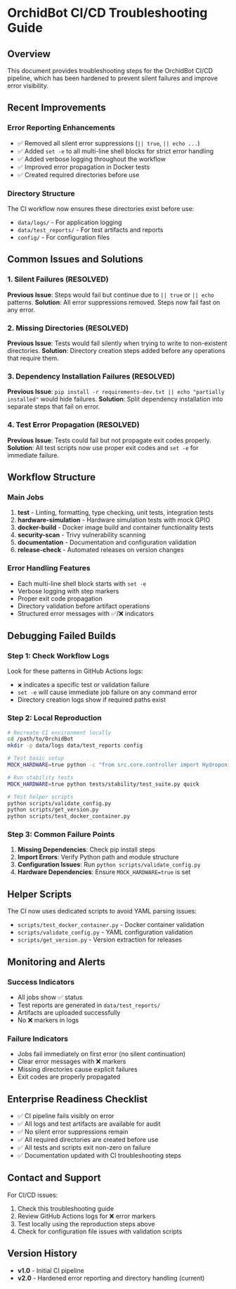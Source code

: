 # OrchidBot CI/CD Troubleshooting Guide

## Overview

This document provides troubleshooting steps for the OrchidBot CI/CD pipeline, which has been hardened to prevent silent failures and improve error visibility.

## Recent Improvements

### Error Reporting Enhancements
- ✅ Removed all silent error suppressions (`|| true`, `|| echo ...`)
- ✅ Added `set -e` to all multi-line shell blocks for strict error handling
- ✅ Added verbose logging throughout the workflow
- ✅ Improved error propagation in Docker tests
- ✅ Created required directories before use

### Directory Structure
The CI workflow now ensures these directories exist before use:
- `data/logs/` - For application logging
- `data/test_reports/` - For test artifacts and reports
- `config/` - For configuration files

## Common Issues and Solutions

### 1. Silent Failures (RESOLVED)
**Previous Issue**: Steps would fail but continue due to `|| true` or `|| echo` patterns.
**Solution**: All error suppressions removed. Steps now fail fast on any error.

### 2. Missing Directories (RESOLVED)
**Previous Issue**: Tests would fail silently when trying to write to non-existent directories.
**Solution**: Directory creation steps added before any operations that require them.

### 3. Dependency Installation Failures (RESOLVED)
**Previous Issue**: `pip install -r requirements-dev.txt || echo "partially installed"` would hide failures.
**Solution**: Split dependency installation into separate steps that fail on error.

### 4. Test Error Propagation (RESOLVED)
**Previous Issue**: Tests could fail but not propagate exit codes properly.
**Solution**: All test scripts now use proper exit codes and `set -e` for immediate failure.

## Workflow Structure

### Main Jobs
1. **test** - Linting, formatting, type checking, unit tests, integration tests
2. **hardware-simulation** - Hardware simulation tests with mock GPIO
3. **docker-build** - Docker image build and container functionality tests
4. **security-scan** - Trivy vulnerability scanning
5. **documentation** - Documentation and configuration validation
6. **release-check** - Automated releases on version changes

### Error Handling Features
- Each multi-line shell block starts with `set -e`
- Verbose logging with step markers
- Proper exit code propagation
- Directory validation before artifact operations
- Structured error messages with ✅/❌ indicators

## Debugging Failed Builds

### Step 1: Check Workflow Logs
Look for these patterns in GitHub Actions logs:
- `❌` indicates a specific test or validation failure
- `set -e` will cause immediate job failure on any command error
- Directory creation logs show if required paths exist

### Step 2: Local Reproduction
```bash
# Recreate CI environment locally
cd /path/to/OrchidBot
mkdir -p data/logs data/test_reports config

# Test basic setup
MOCK_HARDWARE=true python -c "from src.core.controller import HydroponicController; print('✅ Controller works')"

# Run stability tests
MOCK_HARDWARE=true python tests/stability/test_suite.py quick

# Test helper scripts
python scripts/validate_config.py
python scripts/get_version.py
python scripts/test_docker_container.py
```

### Step 3: Common Failure Points
1. **Missing Dependencies**: Check pip install steps
2. **Import Errors**: Verify Python path and module structure
3. **Configuration Issues**: Run `python scripts/validate_config.py`
4. **Hardware Dependencies**: Ensure `MOCK_HARDWARE=true` is set

## Helper Scripts

The CI now uses dedicated scripts to avoid YAML parsing issues:

- `scripts/test_docker_container.py` - Docker container validation
- `scripts/validate_config.py` - YAML configuration validation
- `scripts/get_version.py` - Version extraction for releases

## Monitoring and Alerts

### Success Indicators
- All jobs show ✅ status
- Test reports are generated in `data/test_reports/`
- Artifacts are uploaded successfully
- No ❌ markers in logs

### Failure Indicators
- Jobs fail immediately on first error (no silent continuation)
- Clear error messages with ❌ markers
- Missing directories cause explicit failures
- Exit codes are properly propagated

## Enterprise Readiness Checklist

- ✅ CI pipeline fails visibly on error
- ✅ All logs and test artifacts are available for audit
- ✅ No silent error suppressions remain
- ✅ All required directories are created before use
- ✅ All tests and scripts exit non-zero on failure
- ✅ Documentation updated with CI troubleshooting steps

## Contact and Support

For CI/CD issues:
1. Check this troubleshooting guide
2. Review GitHub Actions logs for ❌ error markers
3. Test locally using the reproduction steps above
4. Check for configuration file issues with validation scripts

## Version History

- **v1.0** - Initial CI pipeline
- **v2.0** - Hardened error reporting and directory handling (current)